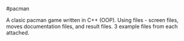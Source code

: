 #pacman

A clasic pacman game written in C++ (OOP).
Using files - screen files, moves documentation files, and result files.
3 example files from each attached.
